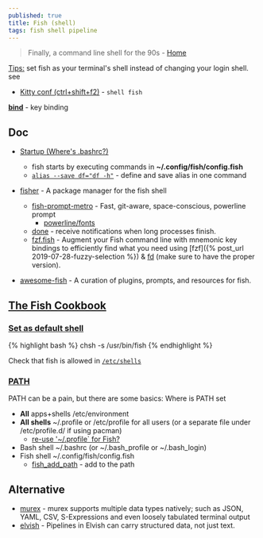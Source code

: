 ```yaml
---
published: true
title: Fish (shell)
tags: fish shell pipeline
---
```

> Finally, a command line shell for the 90s - [Home](https://fishshell.com/#get_fish_linux)

<link rel="shortcut icon" href="https://fishshell.com/favicon.ico" type="image/x-icon" />

[Tips:](https://news.ycombinator.com/item?id=27183766) set fish as your terminal's shell instead of changing your login shell. see
- [Kitty conf (ctrl+shift+f2)](https://sw.kovidgoyal.net/kitty/conf/#opt-kitty.shell) - `shell fish`


[**bind**](https://fishshell.com/docs/current/cmds/bind.html) - key binding

## Doc
- [Startup (Where's .bashrc?)](http://fishshell.com/docs/current/tutorial.html#startup-where-s-bashrc)
	- fish starts by executing commands in **~/.config/fish/config.fish**
	- [`alias --save df="df -h"`](https://stackoverflow.com/questions/2762994/how-to-define-an-alias-in-fish-shell) - define and save alias in one command
    
- [fisher](https://github.com/jorgebucaran/fisher) - A package manager for the fish shell 
	- [fish-prompt-metro](https://github.com/lowne/fish-prompt-metro) - Fast, git-aware, space-conscious, powerline prompt   
    	- [powerline/fonts](https://github.com/powerline/fonts)
    - [done](https://github.com/franciscolourenco/done) - receive notifications when long processes finish. 
    -  [fzf.fish](https://github.com/PatrickF1/fzf.fish) - Augment your Fish command line with mnemonic key bindings to efficiently find what you need using [fzf]({% post_url 2019-07-28-fuzzy-selection %}) & [fd](https://github.com/sharkdp/fd) (make sure to have the proper version).

- [awesome-fish](https://github.com/jorgebucaran/awesome-fish) - A curation of plugins, prompts, and resources for fish.

## [The Fish Cookbook](https://github.com/jorgebucaran/cookbook.fish)
### [Set as default shell](https://fishshell.com/docs/current/faq.html#faq-default)
{% highlight bash %}
chsh -s /usr/bin/fish
{% endhighlight %}

Check that fish is allowed in [`/etc/shells`](https://www.linuxfromscratch.org/blfs/view/5.1/postlfs/etcshells.html)

### [PATH](https://jeffmcneill.com/path-bash-shell-fish-shell/)
PATH can be a pain, but there are some basics:
Where is PATH set
- **All** apps+shells /etc/environment
- **All shells** ~/.profile or /etc/profile for all users (or a separate file under /etc/profile.d/ if using pacman)
	- [re-use '~/.profile` for Fish?](https://superuser.com/questions/446925/re-use-profile-for-fish)
- Bash shell ~/.bashrc (or ~/.bash_profile or ~/.bash_login)
- Fish shell ~/.config/fish/config.fish
	- [fish_add_path](https://fishshell.com/docs/current/cmds/fish_add_path.html) - add to the path

## Alternative
- [murex](https://murex.rocks/) - murex supports multiple data types natively; such as JSON, YAML, CSV, S-Expressions and even loosely tabulated terminal output
- [elvish](https://elv.sh/) - Pipelines in Elvish can carry structured data, not just text.
